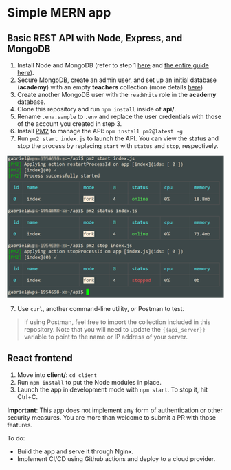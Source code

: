 # Simple MERN app

## Basic REST API with Node, Express, and MongoDB

1. Install Node and MongoDB (refer to step 1 [here](https://guias.donweb.com/como-instalar-el-stack-mean-mongodb-express-angular-y-node-en-ubuntu-20-04/) and [the entire guide here](https://guias.donweb.com/como-instalar-y-configurar-mongodb-en-ubuntu-20-04/)).
2. Secure MongoDB, create an admin user, and set up an initial database (**academy**) with an empty **teachers** collection (more details [here](https://guias.donweb.com/como-asegurar-mongodb-para-produccion/))
3. Create another MongoDB user with the `readWrite` role in the **academy** database.
4. Clone this repository and run `npm install` inside of **api/**.
5. Rename `.env.sample` to `.env` and replace the user credentials with those of the account you created in step 3.
6. Install [PM2](https://pm2.keymetrics.io/) to manage the API: `npm install pm2@latest -g`
7. Run `pm2 start index.js` to launch the API. You can view the status and stop the process by replacing `start` with `status` and `stop`, respectively.

![PM2 start, status, and stop](/images/pm2-start-status-stop.png)

7. Use `curl`, another command-line utility, or Postman to test.

> If using Postman, feel free to import the collection included in this repository. Note that you will need to update the `{{api_server}}` variable to point to the name or IP address of your server.

## React frontend

1. Move into **client/**: `cd client`
2. Run `npm install` to put the Node modules in place.
3. Launch the app in development mode with `npm start`. To stop it, hit Ctrl+C.

**Important**: This app does not implement any form of authentication or other security measures. You are more than welcome to submit a PR with those features.

To do:

- Build the app and serve it through Nginx.
- Implement CI/CD using Github actions and deploy to a cloud provider.
